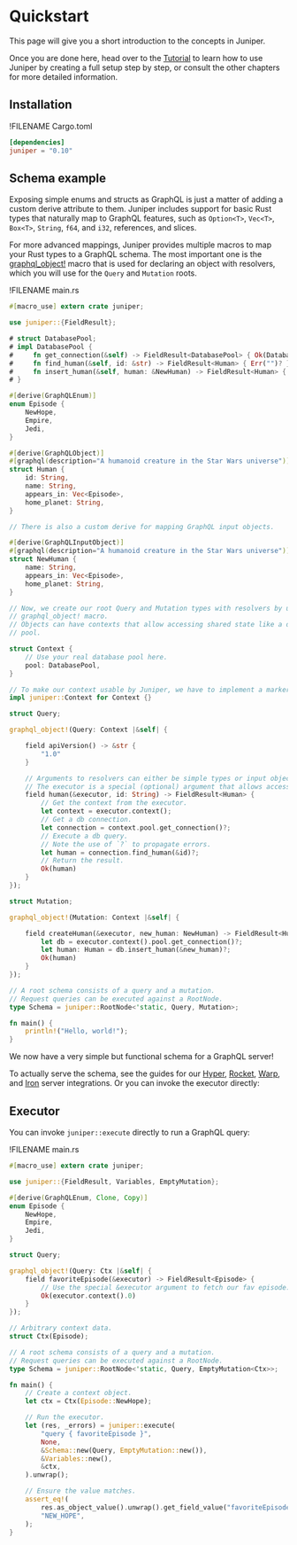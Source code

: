 # Quickstart

This page will give you a short introduction to the concepts in Juniper.

Once you are done here, head over to the [Tutorial][tutorial] to learn how to
use Juniper by creating a full setup step by step, or consult the other chapters
for more detailed information.

## Installation

!FILENAME Cargo.toml

```toml
[dependencies]
juniper = "0.10"
```

## Schema example

Exposing simple enums and structs as GraphQL is just a matter of adding a custom
derive attribute to them. Juniper includes support for basic Rust types that
naturally map to GraphQL features, such as `Option<T>`, `Vec<T>`, `Box<T>`,
`String`, `f64`, and `i32`, references, and slices.

For more advanced mappings, Juniper provides multiple macros to map your Rust
types to a GraphQL schema. The most important one is the
[graphql_object!][jp_obj_macro] macro that is used for declaring an object with
resolvers, which you will use for the `Query` and `Mutation` roots.

!FILENAME main.rs

```rust
#[macro_use] extern crate juniper;

use juniper::{FieldResult};

# struct DatabasePool;
# impl DatabasePool {
#     fn get_connection(&self) -> FieldResult<DatabasePool> { Ok(DatabasePool) }
#     fn find_human(&self, id: &str) -> FieldResult<Human> { Err("")? }
#     fn insert_human(&self, human: &NewHuman) -> FieldResult<Human> { Err("")? }
# }

#[derive(GraphQLEnum)]
enum Episode {
    NewHope,
    Empire,
    Jedi,
}

#[derive(GraphQLObject)]
#[graphql(description="A humanoid creature in the Star Wars universe")]
struct Human {
    id: String,
    name: String,
    appears_in: Vec<Episode>,
    home_planet: String,
}

// There is also a custom derive for mapping GraphQL input objects.

#[derive(GraphQLInputObject)]
#[graphql(description="A humanoid creature in the Star Wars universe")]
struct NewHuman {
    name: String,
    appears_in: Vec<Episode>,
    home_planet: String,
}

// Now, we create our root Query and Mutation types with resolvers by using the
// graphql_object! macro.
// Objects can have contexts that allow accessing shared state like a database
// pool.

struct Context {
    // Use your real database pool here.
    pool: DatabasePool,
}

// To make our context usable by Juniper, we have to implement a marker trait.
impl juniper::Context for Context {}

struct Query;

graphql_object!(Query: Context |&self| {

    field apiVersion() -> &str {
        "1.0"
    }

    // Arguments to resolvers can either be simple types or input objects.
    // The executor is a special (optional) argument that allows accessing the context.
    field human(&executor, id: String) -> FieldResult<Human> {
        // Get the context from the executor.
        let context = executor.context();
        // Get a db connection.
        let connection = context.pool.get_connection()?;
        // Execute a db query.
        // Note the use of `?` to propagate errors.
        let human = connection.find_human(&id)?;
        // Return the result.
        Ok(human)
    }
});

struct Mutation;

graphql_object!(Mutation: Context |&self| {

    field createHuman(&executor, new_human: NewHuman) -> FieldResult<Human> {
        let db = executor.context().pool.get_connection()?;
        let human: Human = db.insert_human(&new_human)?;
        Ok(human)
    }
});

// A root schema consists of a query and a mutation.
// Request queries can be executed against a RootNode.
type Schema = juniper::RootNode<'static, Query, Mutation>;

fn main() {
    println!("Hello, world!");
}
```

We now have a very simple but functional schema for a GraphQL server!

To actually serve the schema, see the guides for our [Hyper], [Rocket],
[Warp], and [Iron] server integrations. Or you can invoke the executor directly:

## Executor

You can invoke `juniper::execute` directly to run a GraphQL query:

!FILENAME main.rs

```rust
#[macro_use] extern crate juniper;

use juniper::{FieldResult, Variables, EmptyMutation};

#[derive(GraphQLEnum, Clone, Copy)]
enum Episode {
    NewHope,
    Empire,
    Jedi,
}

struct Query;

graphql_object!(Query: Ctx |&self| {
    field favoriteEpisode(&executor) -> FieldResult<Episode> {
        // Use the special &executor argument to fetch our fav episode.
        Ok(executor.context().0)
    }
});

// Arbitrary context data.
struct Ctx(Episode);

// A root schema consists of a query and a mutation.
// Request queries can be executed against a RootNode.
type Schema = juniper::RootNode<'static, Query, EmptyMutation<Ctx>>;

fn main() {
    // Create a context object.
    let ctx = Ctx(Episode::NewHope);

    // Run the executor.
    let (res, _errors) = juniper::execute(
        "query { favoriteEpisode }",
        None,
        &Schema::new(Query, EmptyMutation::new()),
        &Variables::new(),
        &ctx,
    ).unwrap();

    // Ensure the value matches.
    assert_eq!(
        res.as_object_value().unwrap().get_field_value("favoriteEpisode").unwrap().as_string_value().unwrap(),
        "NEW_HOPE",
    );
}
```

[hyper]: servers/hyper.md
[warp]: servers/warp.md
[rocket]: servers/rocket.md
[iron]: servers/iron.md
[tutorial]: ./tutorial.html
[jp_obj_macro]: https://docs.rs/juniper/latest/juniper/attr.graphql_object.html
